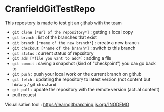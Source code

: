 # CranfieldGitTestRepo
This repository is made to test git an github with the team

- `git clone [*url of the repository*]` : getting a local copy
- `git branch` : list of the branches that exist
- `git branch [*name of the new branch*]` : create a new branch
- `git checkout [*name of the branch*]` : switch to this branch
- `git status` : current status of repository
- `git add [*file you want to add*]` : adding a file 
- `git commit` : saving a snapshot (kind of "checkpoint") you can go back to 
- `git push` : push your local work on the current branch on github
- `git fetch` : updating the repository to latest version (not content but history / git structure)
- `git pull` : update the repository with the remote version (actual content)
- pull request

Visualisation tool : https://learngitbranching.js.org/?NODEMO
